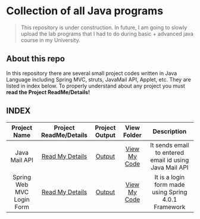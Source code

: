 # Collection of all Java programs

> This repository is under construction. In future, I am going to slowly upload the lab programs that I had to do during basic + advanced java course in my University.

## About this repo
In this repository there are several small project codes written in Java Language including Spring MVC, struts, JavaMail API, Applet, etc. They are listed in index below. To properly understand about any project you must <b>read the Project ReadMe/Details!</b>

## INDEX


| Project Name  | Project ReadMe/Details   | Project Output  |   View Folder  | Description |
|:---:|:---:|:---:|:---:|:---:|
| Java Mail API   | [Read My Details](JavaMailAPI_Example/ReadMe_JavaMailAPI.md)  | [Output](JavaMailAPI_Example/ImageJavaMailAPI/)  | [View My Code](JavaMailAPI_Example/JavaMailAPI2) | It sends email to entered email id using Java Mail API |
| Spring Web MVC Login Form   | [Read My Details](/SpringMVCFormExample/ReadMeSpringMVCForm.md)  | [Output](/SpringMVCFormExample/ImagesSpringMVCFormExample/)  | [View My Code](/SpringMVCFormExample/Spring6) | It is a login form made using Spring 4.0.1 Framework|
